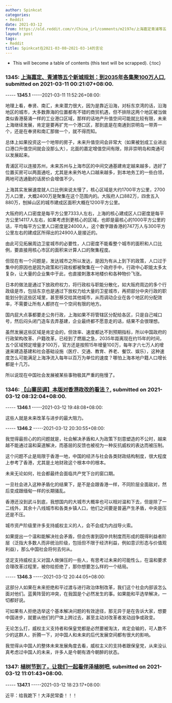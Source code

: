 ```yaml
---
author: Spinkcat
categories:
- Reddit
date: 2021-03-12
from: https://old.reddit.com/r/China_irl/comments/m2197e/上海嘉定青浦等五个新城规划到2035年各集聚100万人口/
layout: post
tags:
- Reddit
title: Spinkcat在2021-03-08~2021-03-14的言论
---
```


* This will become a table of contents (this text will be scrapped).
{:toc}

### 1345: [上海嘉定、青浦等五个新城规划：到2035年各集聚100万人口](https://old.reddit.com/r/China_irl/comments/m2197e/上海嘉定青浦等五个新城规划到2035年各集聚100万人口/), submitted on 2021-03-11 00:21:07+08:00.

----- __1345.1__ -----2021-03-11 11:52:26+08:00:

地理上看，奉贤、南汇，未来潜力很大，因为是靠近沿海，对标东京湾的话，沿海地区的城市，大多数靠海的位置都有不错的商贸机遇，但不排除这两个地区被当做类似香港葵涌一样的工业港口区域，那样的话地产升值空间可能就比较有限，未来上海继续发展，肯定是要再扩充一个港口区，那到底是在南通到崇明岛一带弄一个，还是在奉贤和南汇那做一个，就不得而知。

总体上如果投资这一个地带的房子，未来升值空间会非常大（如果被划成工业进出口港口升值空间就会没那么大），北面的嘉定增值空间有限，除非崇明岛和南通可以发展起来。

青浦区可以连接苏州，未来苏州与上海市区的中间交通基建肯定越来越多，选好了位置买房可以两面通吃，尤其是未来外地人口越来越多，到本地务工的一些白领，两地可选通勤的话房价会增值不少。

上海其实发展速度就人口比例来说太慢了，核心区域是大约1700平方公里，2700万人口里，大概2400万是聚集在这个范围内的。大阪府人口882万，四舍五入880万，刨掉山区的城市建成区面积大概在1200平方公里。

大阪府的人口密度是每平方公里7333人左右，上海的核心建成区人口密度是每平方公里14117人左右，如果考虑到更核心的区域，也即是最核心的1000平方公里的话，平均每平方公里人口密度是24000人，这个数字跟香港的747万人与300平方公里左右的建成区所得出的24900人是接近的。

由此可见拓展周边卫星城市的必要性，人口密度不能看整个城市的面积和人口比例，要直接用核心市区的面积来计算人口的聚集程度。

但现在有一个问题是，发达城市之所以发达，是因为有从上到下的政策，人口过于集中的原因也是因为政策和行政权都被聚集在一个政府手中，行政中心职能太多太复杂，让大量的企业集中于此，也直接刺激本地楼价和各种物价飞涨。

日本的做法是通过下放政府权力，将行政权与职能分散化，如大阪府周边的多个行政级是市，包括东京也是通过下放权力给大量的卫星城市，再把部分中央行政的职能划分到这些区域里，甚至移交给其他城市，从而调动企业在各个地区的分配效率，不需要让所有人都挤在一个空间有限的地方。

国内屁大点事都要走公务行政，上海如果不将管辖区分配给各区，只是自己喊口号，然后闷头闭门造车去弄基建，企业最终都不愿意走的话，结果不会很理想。

虽然发展这些区域是肯定会的，但效率、速度都达不到预期指标，所以中国政府的行政架构改革、户籍改革，已经到了燃眉之急，2035年距离现在约15年的时间，五个区域预定增量才100万，官方还是按照15年增量100万，每年才六七万人的增速来建造基建和社会基础设施（医疗、交通、教育、养老、餐饮、娱乐），这种速度怎么可能满足上海净流入每年以百万为单位的速度？哪怕上海本地户籍人口增长都是十几万。

所以说现在中国社会发展被某些事物极其严重的拖慢了。

### 1346: [【山寨民调】本版对香港政改的看法？](https://old.reddit.com/r/China_irl/comments/m352o1/山寨民调本版对香港政改的看法/), submitted on 2021-03-12 08:32:04+08:00.

----- __1346.1__ -----2021-03-12 19:48:08+08:00:

这些人就是未来改革与进步的最大阻力。

----- __1346.2__ -----2021-03-12 20:30:55+08:00:

我觉得最担心的的问题就是，社会解决矛盾和人为政策下刻意塑造的不公时，越来越不能通过温和渠道解决，而基层的反馈也被视为一种反抗威权的表达而被压制。

这个问题不止是局限于香港一地，中国的经济与社会各类财政结构制度，很大程度上参考了香港，尤其是土地财政这个根本中的根本。

未来无论如何，社会都最终会面临共产党下台的窗口期。

一旦社会进入这种矛盾化的结果下，是不是会跟香港一样，不同阶层全面敌对，然后变成跟缅甸一样的长期骚乱。

香港还没到武斗到底，我想国内的大城市大概率也可以相对温和下去，但是除了一二线外，其余十八线城市和各类乡镇人口，他们之间要是普遍产生矛盾，中央是压还是不压。

城市资产阶级里许多支持威权主义的人，会不会成为内战导火索。

如果提出一个温和能解决社会矛盾，但会伤害到因中共制度而形成的既得利益者阶层（泛指大多数人而非统治阶级，包括但不限于经济利益，例如意识形态与价值观利益），那么中国社会将何去何从。

坚定支持威权主义对国人做弹压的一些人，有思考过未来的可能性么，在温和要求合理改革过程里，被你给拒绝了，那你想要怎么样的一个结局。

----- __1346.3__ -----2021-03-12 20:44:05+08:00:

这部分人如果在未来拒绝和平过渡与进行政治体制改革，我们这个社会内部该怎么面对他们。蓝黄阵营的冲突，在我国是个必然发生的事。如果能和平选举解决，一切都好说。

可如果有人拒绝选举这个基本解决问题的有效途径，那无异于是在告诉大家，想要中国进步，就要从他们的尸体上跨过去，甚至主动对改革者发动战争或政变。

无论怎么打，威权主义支持者和保皇党都是必然要被淘汰，肯定会输的，可人数不少的这群人，折腾一下，对中国人和未来的后代发展空间都有很大的影响。

我觉得从中国人的整体未来发展角度去看，威权主义的支持者跟保皇党，从来没认真考虑过中国人的未来，许多人是今朝有酒今朝醉的状态。

### 1347: [植树节到了，让我们一起看伴泽植树吧](https://old.reddit.com/r/China_irl/comments/m3817q/植树节到了让我们一起看伴泽植树吧/), submitted on 2021-03-12 11:01:43+08:00.

----- __1347.1__ -----2021-03-12 18:23:17+08:00:

近平：给我跪下！大泽民常委！！！

